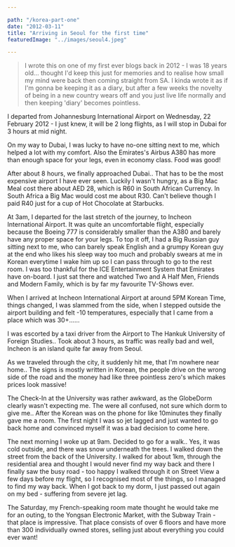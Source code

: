 ```yaml
---

path: "/korea-part-one"
date: "2012-03-11"
title: "Arriving in Seoul for the first time"
featuredImage: "../images/seoul4.jpeg"

---
```


> I wrote this on one of my first ever blogs back in 2012 - I was 18 years old... thought I'd keep this just for memories and to realise how small my mind were back then coming straight from SA. I kinda wrote it as if I'm gonna be keeping it as a diary, but after a few weeks the novelty of being in a new country wears off and you just live life normally and then keeping 'diary' becomes pointless. 

I departed from Johannesburg International Airport on Wednesday, 22 February 2012 - I just knew, it will be 2 long flights, as I will stop in Dubai for 3 hours at mid night.

On my way to Dubai, I was lucky to have no-one sitting next to me, which helped a lot with my comfort. Also the Emirates's Airbus A380 has more than enough space for your legs, even in economy class. Food was good!

After about 8 hours, we finally approached Dubai.. That has to be the most expensive airport I have ever seen. Luckily I wasn't hungry, as a Big Mac Meal cost there about AED 28, which is R60 in South African Currency. In South Africa a Big Mac would cost me about R30. Can't believe though I paid R40 just for a cup of Hot Chocolate at Starbucks.

At 3am, I departed for the last stretch of the journey, to Incheon International Airport. It was quite an uncomfortable flight, especially because the Boeing 777 is considerably smaller than the A380 and barely have any proper space for your legs. To top it off, I had a Big Russian guy sitting next to me, who can barely speak English and a grumpy Korean guy at the end who likes his sleep way too much and probably swears at me in Korean everytime I wake him up so I can pass through to go to the rest room. I was too thankful for the ICE Entertainment System that Emirates have on-board. I just sat there and watched Two and A Half Men, Friends and Modern Family, which is by far my favourite TV-Shows ever.

When I arrived at Incheon International Airport at around 5PM Korean Time, things changed, I was slammed from the side, when I stepped outside the airport building and felt -10 temperatures, especially that I came from a place which was 30+......

I was escorted by a taxi driver from the Airport to The Hankuk University of Foreign Studies.. Took about 3 hours, as traffic was really bad and well, Incheon is an island quite far away from Seoul.

As we traveled through the city, it suddenly hit me, that I'm nowhere near home.. The signs is mostly written in Korean, the people drive on the wrong side of the road and the money had like three pointless zero's which makes prices look massive!

The Check-In at the University was rather awkward, as the GlobeDorm clearly wasn't expecting me. The were all confused, not sure which dorm to give me.. After the Korean was on the phone for like 10minutes they finally gave me a room. The first night I was so jet lagged and just wanted to go back home and convinced myself it was a bad decision to come here.

The next morning I woke up at 9am. Decided to go for a walk.. Yes, it was cold outside, and there was snow underneath the trees. I walked down the street from the back of the University. I walked for about 1km, through the residential area and thought I would never find my way back and there I finally saw the busy road - too happy I walked through it on Street View a few days before my flight, so I recognised most of the things, so I managed to find my way back. When I got back to my dorm, I just passed out again on my bed - suffering from severe jet lag.

The Saturday, my French-speaking room mate thought he would take me for an outing, to the Yongsan Electronic Market, with the Subway Train - that place is impressive. That place consists of over 6 floors and have more than 300 individually owned stores, selling just about everything you could ever want! 

 